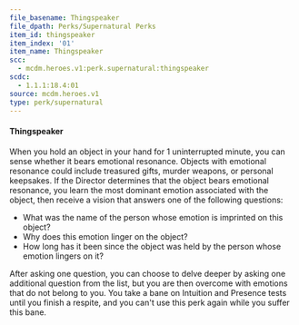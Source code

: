 ```yaml
---
file_basename: Thingspeaker
file_dpath: Perks/Supernatural Perks
item_id: thingspeaker
item_index: '01'
item_name: Thingspeaker
scc:
  - mcdm.heroes.v1:perk.supernatural:thingspeaker
scdc:
  - 1.1.1:18.4:01
source: mcdm.heroes.v1
type: perk/supernatural
---
```


#### Thingspeaker

When you hold an object in your hand for 1 uninterrupted minute, you can sense whether it bears emotional resonance. Objects with emotional resonance could include treasured gifts, murder weapons, or personal keepsakes. If the Director determines that the object bears emotional resonance, you learn the most dominant emotion associated with the object, then receive a vision that answers one of the following questions:

- What was the name of the person whose emotion is imprinted on this object?
- Why does this emotion linger on the object?
- How long has it been since the object was held by the person whose emotion lingers on it?

After asking one question, you can choose to delve deeper by asking one additional question from the list, but you are then overcome with emotions that do not belong to you. You take a bane on Intuition and Presence tests until you finish a respite, and you can't use this perk again while you suffer this bane.
